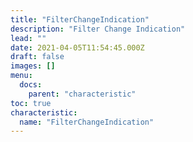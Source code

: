 ```yaml
---
title: "FilterChangeIndication"
description: "Filter Change Indication"
lead: ""
date: 2021-04-05T11:54:45.000Z
draft: false
images: []
menu:
  docs:
    parent: "characteristic"
toc: true
characteristic:
  name: "FilterChangeIndication"
---
```

